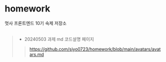 # homework
멋사 프론트엔드 10기 숙제 저장소
<br>
<br>
> - 20240503 과제 md 코드설명 페이지
>> https://github.com/siyo0723/homework/blob/main/avatars/avatars.md